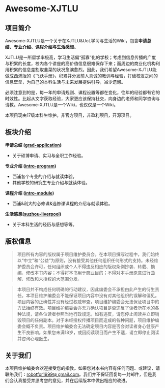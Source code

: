 # Awesome-XJTLU

## 项目简介

Awesome-XJTLU是一个关于在XJTLU&UoL学习与生活的Wiki，包含**申请总结、专业介绍、课程介绍与生活感想**。

XJTLU是一所留学率极高，学习生活偏“孤寡”化的学校；考虑到信息传播的广度与积累的长度，校内各个讲座的高价值信息很难保存下来；而周边的商业化机构利用积累的信息差割取韭菜的状况愈演愈烈。因此，我们希望Awesome-XJTLU能做成西浦版的《飞跃手册》，积累并分发前人真诚的教训与经验，打破校友之间的信息壁垒，为自己的本科生活与未来发展提供引导，减少遗憾。

必须注意到的是，每一年的申请规则、课程设置等都在变化，往年的经验都有它的时效性。比起从文字获取经验，大家更应该保持社交，向身边的老师和同学咨询与请教。Awesome-XJTLU是一个Wiki，也仅仅是一个Wiki。

本项目现由17级本科生维护。非官方项目，非盈利项目，开源项目。

## 板块介绍

**申请总结 ([grad-application](grad-application/readme.md))**

- 关于硕博申请、实习与全职工作经验。

**专业介绍 ([intro-program](intro-program/readme.md))**

- 西浦各个专业的介绍与就读体验。
- 其他学校的研究生专业介绍与就读体验。

**课程介绍 ([intro-module](intro-module/readme.md))**

- 西浦&利大的必修课&选修课课程的介绍与就读体验。

**生活感想([suzhou-liverpool](suzhou-liverpool/readme.md))**

- 关于本科生活的经历与感想等等。

## 版权信息


> 项目所有内容的版权属于项目维护委员会。在本项目撰写过程中，我们始终以“中立”和“公益”为原则，没有接受其他任何组织任何形式的支持。未经维护委员会许可，任何组织或个人不得违反相应的版权条例抄袭、转载、摘编、修改本书内容；不得将本书用于商业目的；不得对本手册原意进行曲解、修改和未授权的大范围分发。

> 本项目并不构成任何明确的行动建议，因此编委会不承担由此产生的衍生责任。本项目维护编委会不能保证项目内容中没有对其他组织的误解和偏见。项目内容的正确性并没有经过权威审查，项目维护编委会无法保证项目中的方法始终有效。项目维护编委会亦无力确认项目是否违反了读者所在地的各种法规，请各位读者参照当地行政规定。如有违反，请您停止阅读并立即销毁项目的任何副本。对于未经授权传播项目而造成的各种问题，项目维护编委会概不负责。项目维护编委会无法确定项目内容是否会对读者身心健康产生不良影响。如果您未满18岁，或因阅读项目而产生不适，请立即停止阅读并咨询心理医生。       

## 关于我们

本项目维护编委会欢迎接受您的指教。如果您对本书内容有任何问题、或建议，请联络我们：[robotfor1999@ gmail.com](mailto:robotfor1999@gmail.com)。我们并不保证回复每一封邮件，但是我们会认真接受并思考您的意见，并在后续版本中做出相应的改进。 
